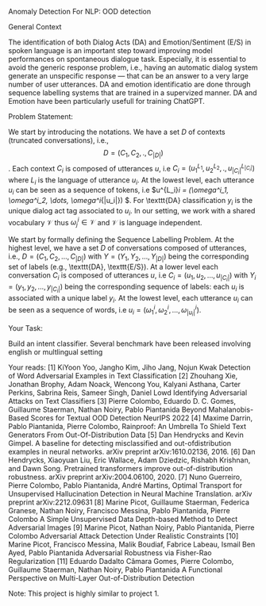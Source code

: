 Anomaly Detection For NLP: OOD detection

General Context

The identification of both Dialog Acts (DA) and Emotion/Sentiment (E/S) in spoken language is an important step toward
improving model performances on spontaneous dialogue task. Especially, it is essential to avoid the generic response
problem, i.e., having an automatic dialog system generate an unspecific response — that can be an answer to a very large
number of user utterances. DA and emotion identificatio are done through sequence labelling systems that are trained in
a supervized manner. DA and Emotion have been particularly usefull for training ChatGPT.

Problem Statement:

We start by introducing the notations. We have a set $D$ of contexts (truncated conversations), i.e., $$ D = ( C_{1} ,
C_2 , . , C_{|D|} ) $$. Each context $C_i$ is composed of utterances $u$, i.e $C_i= (
u^{L_1}_1,u^{L_2}_2,.,u^{L_{|C_i|}}_{|C_i|})$ where $L_i$ is the language of utterance $u_i$. At the lowest level, each
utterance $u_i$ can be seen as a sequence of tokens, i.e $u^{L_i}_i = (\omega^i_1, \omega^i_2, \dots, \omega^i_{|u_i|})
$. For \texttt{DA} classification $y_i$ is the unique dialog act tag associated to $u_i$. In our setting, we work with a
shared vocabulary $\mathcal{V}$ thus $\omega^i_j \in \mathcal{V}$ and $\mathcal{V}$ is language independent.

We start by formally defining the Sequence Labelling Problem. At the highest level, we have a set $D$ of conversations
composed of utterances, i.e., $D = (C_1,C_2,\dots,C_{|D|})$ with $Y= (Y_1,Y_2,\dots,Y_{|D|})$ being the corresponding
set of labels (e.g., \texttt{DA}, \texttt{E/S}). At a lower level each conversation $C_i$ is composed of utterances $u$,
i.e $C_i= (u_1,u_2,\dots,u_{|C_i|})$ with $Y_i = (y_1, y_2, \dots, y_{|C_i|})$ being the corresponding sequence of
labels: each $u_i$ is associated with a unique label $y_i$. At the lowest level, each utterance $u_i$ can be seen as a
sequence of words, i.e $u_i = (\omega^i_1, \omega^i_2, \dots, \omega^i_{|u_i|})$.

Your Task:

Build an intent classifier. Several benchmark have been released involving english or multlingual setting

Your reads:
[1] KiYoon Yoo, Jangho Kim, Jiho Jang, Nojun Kwak Detection of Word Adversarial Examples in Text Classification
[2] Zhouhang Xie, Jonathan Brophy, Adam Noack, Wencong You, Kalyani Asthana, Carter Perkins, Sabrina Reis, Sameer Singh,
Daniel Lowd Identifying Adversarial Attacks on Text Classifiers
[3] Pierre Colombo, Eduardo D. C. Gomes, Guillaume Staerman, Nathan Noiry, Pablo Piantanida Beyond Mahalanobis-Based
Scores for Textual OOD Detection NeurIPS 2022
[4] Maxime Darrin, Pablo Piantanida, Pierre Colombo, Rainproof: An Umbrella To Shield Text Generators From
Out-Of-Distribution Data
[5] Dan Hendrycks and Kevin Gimpel. A baseline for detecting misclassified and out-ofdistribution examples in neural
networks. arXiv preprint arXiv:1610.02136, 2016.
[6] Dan Hendrycks, Xiaoyuan Liu, Eric Wallace, Adam Dziedzic, Rishabh Krishnan, and Dawn Song. Pretrained transformers
improve out-of-distribution robustness. arXiv preprint arXiv:2004.06100, 2020.
[7] Nuno Guerreiro, Pierre Colombo, Pablo Piantanida, André Martins, Optimal Transport for Unsupervised Hallucination
Detection in Neural Machine Translation. arXiv preprint arXiv:2212.09631
[8] Marine Picot, Guillaume Staerman, Federica Granese, Nathan Noiry, Francisco Messina, Pablo Piantanida, Pierre
Colombo A Simple Unsupervised Data Depth-based Method to Detect Adversarial Images
[9] Marine Picot, Nathan Noiry, Pablo Piantanida, Pierre Colombo Adversarial Attack Detection Under Realistic
Constraints
[10] Marine Picot, Francisco Messina, Malik Boudiaf, Fabrice Labeau, Ismail Ben Ayed, Pablo Piantanida Adversarial
Robustness via Fisher-Rao Regularization
[11] Eduardo Dadalto Câmara Gomes, Pierre Colombo, Guillaume Staerman, Nathan Noiry, Pablo Piantanida A Functional
Perspective on Multi-Layer Out-of-Distribution Detection

Note:
This project is highly similar to project 1.


